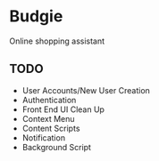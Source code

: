 # Budgie

Online shopping assistant

## TODO
- User Accounts/New User Creation
- Authentication
- Front End UI Clean Up
- Context Menu
- Content Scripts
- Notification
- Background Script